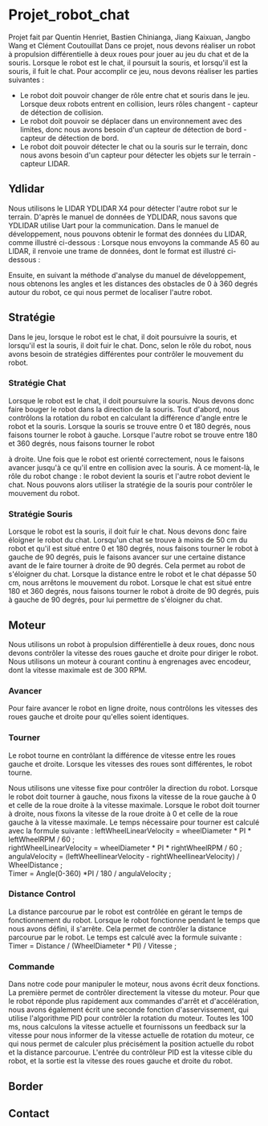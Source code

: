 # Projet_robot_chat

Projet fait par Quentin Henriet, Bastien Chinianga, Jiang Kaixuan, Jangbo Wang et Clément Coutouillat
Dans ce projet, nous devons réaliser un robot à propulsion différentielle à deux roues pour jouer au jeu du chat et de la souris. Lorsque le robot est le chat, il poursuit la souris, et lorsqu'il est la souris, il fuit le chat. Pour accomplir ce jeu, nous devons réaliser les parties suivantes :

- Le robot doit pouvoir changer de rôle entre chat et souris dans le jeu. Lorsque deux robots entrent en collision, leurs rôles changent - capteur de détection de collision.
- Le robot doit pouvoir se déplacer dans un environnement avec des limites, donc nous avons besoin d'un capteur de détection de bord - capteur de détection de bord.
- Le robot doit pouvoir détecter le chat ou la souris sur le terrain, donc nous avons besoin d'un capteur pour détecter les objets sur le terrain - capteur LIDAR.

## Ydlidar

Nous utilisons le LIDAR YDLIDAR X4 pour détecter l'autre robot sur le terrain.
D'après le manuel de données de YDLIDAR, nous savons que YDLIDAR utilise Uart pour la communication. Dans le manuel de développement, nous pouvons obtenir le format des données du LIDAR, comme illustré ci-dessous :
Lorsque nous envoyons la commande A5 60 au LIDAR, il renvoie une trame de données, dont le format est illustré ci-dessous :

Ensuite, en suivant la méthode d'analyse du manuel de développement, nous obtenons les angles et les distances des obstacles de 0 à 360 degrés autour du robot, ce qui nous permet de localiser l'autre robot.

## Stratégie

Dans le jeu, lorsque le robot est le chat, il doit poursuivre la souris, et lorsqu'il est la souris, il doit fuir le chat. Donc, selon le rôle du robot, nous avons besoin de stratégies différentes pour contrôler le mouvement du robot.

### Stratégie Chat

Lorsque le robot est le chat, il doit poursuivre la souris. Nous devons donc faire bouger le robot dans la direction de la souris. Tout d'abord, nous contrôlons la rotation du robot en calculant la différence d'angle entre le robot et la souris. Lorsque la souris se trouve entre 0 et 180 degrés, nous faisons tourner le robot à gauche. Lorsque l'autre robot se trouve entre 180 et 360 degrés, nous faisons tourner le robot

à droite. Une fois que le robot est orienté correctement, nous le faisons avancer jusqu'à ce qu'il entre en collision avec la souris. À ce moment-là, le rôle du robot change : le robot devient la souris et l'autre robot devient le chat. Nous pouvons alors utiliser la stratégie de la souris pour contrôler le mouvement du robot.

### Stratégie Souris

Lorsque le robot est la souris, il doit fuir le chat. Nous devons donc faire éloigner le robot du chat. Lorsqu'un chat se trouve à moins de 50 cm du robot et qu'il est situé entre 0 et 180 degrés, nous faisons tourner le robot à gauche de 90 degrés, puis le faisons avancer sur une certaine distance avant de le faire tourner à droite de 90 degrés. Cela permet au robot de s'éloigner du chat. Lorsque la distance entre le robot et le chat dépasse 50 cm, nous arrêtons le mouvement du robot. Lorsque le chat est situé entre 180 et 360 degrés, nous faisons tourner le robot à droite de 90 degrés, puis à gauche de 90 degrés, pour lui permettre de s'éloigner du chat.

## Moteur

Nous utilisons un robot à propulsion différentielle à deux roues, donc nous devons contrôler la vitesse des roues gauche et droite pour diriger le robot. Nous utilisons un moteur à courant continu à engrenages avec encodeur, dont la vitesse maximale est de 300 RPM.

### Avancer

Pour faire avancer le robot en ligne droite, nous contrôlons les vitesses des roues gauche et droite pour qu'elles soient identiques.

### Tourner

Le robot tourne en contrôlant la différence de vitesse entre les roues gauche et droite. Lorsque les vitesses des roues sont différentes, le robot tourne.

Nous utilisons une vitesse fixe pour contrôler la direction du robot. Lorsque le robot doit tourner à gauche, nous fixons la vitesse de la roue gauche à 0 et celle de la roue droite à la vitesse maximale. Lorsque le robot doit tourner à droite, nous fixons la vitesse de la roue droite à 0 et celle de la roue gauche à la vitesse maximale. Le temps nécessaire pour tourner est calculé avec la formule suivante :
leftWheelLinearVelocity = wheelDiameter \* PI \* leftWheelRPM / 60 ;
<br />
rightWheelLinearVelocity = wheelDiameter \* PI \* rightWheelRPM / 60 ;
<br />
angulaVelocity = (leftWheellinearVelocity - rightWheellinearVelocity) / WheelDistance ;
<br />
Timer = Angle(0-360) \*PI / 180 / angulaVelocity ;

### Distance Control

La distance parcourue par le robot est contrôlée en gérant le temps de fonctionnement du robot. Lorsque le robot fonctionne pendant le temps que nous avons défini, il s'arrête. Cela permet de contrôler la distance parcourue par le robot. Le temps est calculé avec la formule suivante :
Timer = Distance / (WheelDiameter \* PI) / Vitesse ;

### Commande

Dans notre code pour manipuler le moteur, nous avons écrit deux fonctions. La première permet de contrôler directement la vitesse du moteur. Pour que le robot réponde plus rapidement aux commandes d'arrêt et d'accélération, nous avons également écrit une seconde fonction d'asservissement, qui utilise l'algorithme PID pour contrôler la rotation du moteur. Toutes les 100 ms, nous calculons la vitesse actuelle et fournissons un feedback sur la vitesse pour nous informer de la vitesse actuelle de rotation du moteur, ce qui nous permet de calculer plus précisément la position actuelle du robot et la distance parcourue. L'entrée du contrôleur PID est la vitesse cible du robot, et la sortie est la vitesse des roues gauche et droite du robot.

## Border

## Contact
